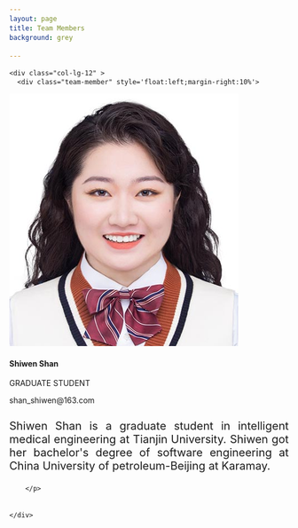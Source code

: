 ```yaml
---
layout: page
title: Team Members
background: grey

---
```

<div class="container">

  <div class="row" >

  	<div class="col-lg-12" >
  	  <div class="team-member" style='float:left;margin-right:10%'>
<img class="mx-auto rounded-circle" src="assets/img/team/3.jpg" alt="" >
        <h4>Shiwen Shan</h4>
        <p class="text-muted">GRADUATE STUDENT</p>
         <p align='left'><i class='fa fa-envelope' ></i>  shan_shiwen@163.com</p>
      </div>
        <p style='margin-top:5%;font-size:20px;text-align:justify' >
        Shiwen Shan is a graduate student in intelligent medical engineering at Tianjin University. Shiwen got her bachelor's degree of software engineering at China University of petroleum-Beijing at Karamay.


        </p>


  	</div>

  </div>

</div>
